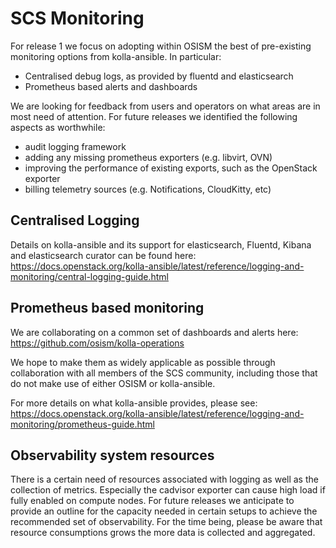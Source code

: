 # SCS Monitoring

For release 1 we focus on adopting within OSISM the best of
pre-existing monitoring options from kolla-ansible. In particular:

- Centralised debug logs, as provided by fluentd and elasticsearch
- Prometheus based alerts and dashboards

We are looking for feedback from users and operators on what areas are in most
need of attention.
For future releases we identified the following aspects as worthwhile:

- audit logging framework
- adding any missing prometheus exporters (e.g. libvirt, OVN)
- improving the performance of existing exports, such as the OpenStack exporter
- billing telemetry sources (e.g. Notifications, CloudKitty, etc)

## Centralised Logging

Details on kolla-ansible and its support for elasticsearch,
Fluentd, Kibana and elasticsearch curator can be found here:
<https://docs.openstack.org/kolla-ansible/latest/reference/logging-and-monitoring/central-logging-guide.html>

## Prometheus based monitoring

We are collaborating on a common set of dashboards and alerts here:
<https://github.com/osism/kolla-operations>

We hope to make them as widely applicable as possible through collaboration
with all members of the SCS community, including those that do not make use
of either OSISM or kolla-ansible.

For more details on what kolla-ansible provides, please see:
<https://docs.openstack.org/kolla-ansible/latest/reference/logging-and-monitoring/prometheus-guide.html>

## Observability system resources

There is a certain need of resources associated with logging as well as the collection of metrics.
Especially the cadvisor exporter can cause high load if fully enabled on compute nodes.
For future releases we anticipate to provide an outline for the capacity needed in certain setups
to achieve the recommended set of observability. For the time being, please be aware that resource
consumptions grows the more data is collected and aggregated.
